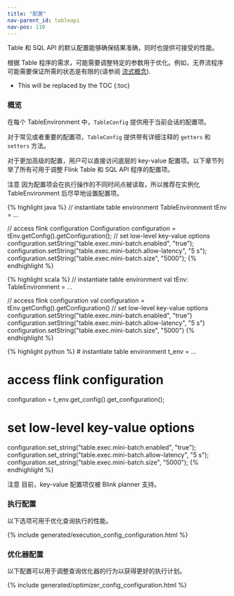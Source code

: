 ```yaml
---
title: "配置"
nav-parent_id: tableapi
nav-pos: 110
---
```

<!--
Licensed to the Apache Software Foundation (ASF) under one
or more contributor license agreements.  See the NOTICE file
distributed with this work for additional information
regarding copyright ownership.  The ASF licenses this file
to you under the Apache License, Version 2.0 (the
"License"); you may not use this file except in compliance
with the License.  You may obtain a copy of the License at

  http://www.apache.org/licenses/LICENSE-2.0

Unless required by applicable law or agreed to in writing,
software distributed under the License is distributed on an
"AS IS" BASIS, WITHOUT WARRANTIES OR CONDITIONS OF ANY
KIND, either express or implied.  See the License for the
specific language governing permissions and limitations
under the License.
-->

Table 和 SQL API 的默认配置能够确保结果准确，同时也提供可接受的性能。

根据 Table 程序的需求，可能需要调整特定的参数用于优化。例如，无界流程序可能需要保证所需的状态是有限的(请参阅 [流式概念](./streaming/query_configuration.html)).

* This will be replaced by the TOC
{:toc}

### 概览

在每个 TableEnvironment 中，`TableConfig` 提供用于当前会话的配置项。

对于常见或者重要的配置项，`TableConfig` 提供带有详细注释的 `getters` 和 `setters` 方法。

对于更加高级的配置，用户可以直接访问底层的 key-value 配置项。以下章节列举了所有可用于调整 Flink Table 和 SQL API 程序的配置项。

<span class="label label-danger">注意</span> 因为配置项会在执行操作的不同时间点被读取，所以推荐在实例化 TableEnvironment 后尽早地设置配置项。

<div class="codetabs" markdown="1">
<div data-lang="java" markdown="1">
{% highlight java %}
// instantiate table environment
TableEnvironment tEnv = ...

// access flink configuration
Configuration configuration = tEnv.getConfig().getConfiguration();
// set low-level key-value options
configuration.setString("table.exec.mini-batch.enabled", "true");
configuration.setString("table.exec.mini-batch.allow-latency", "5 s");
configuration.setString("table.exec.mini-batch.size", "5000");
{% endhighlight %}
</div>

<div data-lang="scala" markdown="1">
{% highlight scala %}
// instantiate table environment
val tEnv: TableEnvironment = ...

// access flink configuration
val configuration = tEnv.getConfig().getConfiguration()
// set low-level key-value options
configuration.setString("table.exec.mini-batch.enabled", "true")
configuration.setString("table.exec.mini-batch.allow-latency", "5 s")
configuration.setString("table.exec.mini-batch.size", "5000")
{% endhighlight %}
</div>

<div data-lang="python" markdown="1">
{% highlight python %}
# instantiate table environment
t_env = ...

# access flink configuration
configuration = t_env.get_config().get_configuration();
# set low-level key-value options
configuration.set_string("table.exec.mini-batch.enabled", "true");
configuration.set_string("table.exec.mini-batch.allow-latency", "5 s");
configuration.set_string("table.exec.mini-batch.size", "5000");
{% endhighlight %}
</div>
</div>

<span class="label label-danger">注意</span> 目前，key-value 配置项仅被 Blink planner 支持。

### 执行配置

以下选项可用于优化查询执行的性能。

{% include generated/execution_config_configuration.html %}

### 优化器配置

以下配置可以用于调整查询优化器的行为以获得更好的执行计划。

{% include generated/optimizer_config_configuration.html %}
